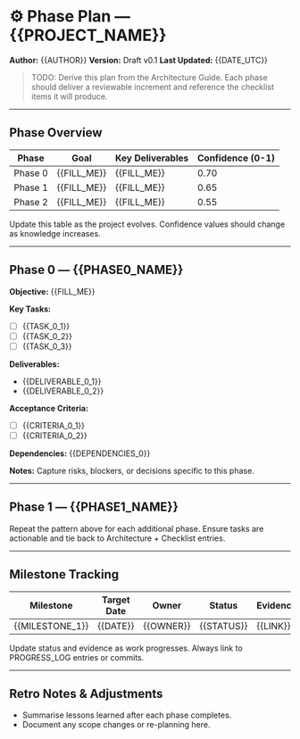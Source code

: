 # ⚙️ Phase Plan — {{PROJECT_NAME}}
**Author:** {{AUTHOR}}
**Version:** Draft v0.1
**Last Updated:** {{DATE_UTC}}

> TODO: Derive this plan from the Architecture Guide. Each phase should deliver a reviewable increment and reference the checklist items it will produce.

---

## Phase Overview
<!-- ID: phase_overview -->
| Phase | Goal | Key Deliverables | Confidence (0-1) |
|-------|------|------------------|------------------|
| Phase 0 | {{FILL_ME}} | {{FILL_ME}} | 0.70 |
| Phase 1 | {{FILL_ME}} | {{FILL_ME}} | 0.65 |
| Phase 2 | {{FILL_ME}} | {{FILL_ME}} | 0.55 |

Update this table as the project evolves. Confidence values should change as knowledge increases.

---

## Phase 0 — {{PHASE0_NAME}}
<!-- ID: phase_0 -->
**Objective:** {{FILL_ME}}

**Key Tasks:**
- [ ] {{TASK_0_1}}
- [ ] {{TASK_0_2}}
- [ ] {{TASK_0_3}}

**Deliverables:**
- {{DELIVERABLE_0_1}}
- {{DELIVERABLE_0_2}}

**Acceptance Criteria:**
- [ ] {{CRITERIA_0_1}}
- [ ] {{CRITERIA_0_2}}

**Dependencies:** {{DEPENDENCIES_0}}

**Notes:** Capture risks, blockers, or decisions specific to this phase.

---

## Phase 1 — {{PHASE1_NAME}}
<!-- ID: phase_1 -->
Repeat the pattern above for each additional phase. Ensure tasks are actionable and tie back to Architecture + Checklist entries.

---

## Milestone Tracking
<!-- ID: milestone_tracking -->
| Milestone | Target Date | Owner | Status | Evidence/Link |
|-----------|-------------|-------|--------|---------------|
| {{MILESTONE_1}} | {{DATE}} | {{OWNER}} | {{STATUS}} | {{LINK}} |

Update status and evidence as work progresses. Always link to PROGRESS_LOG entries or commits.

---

## Retro Notes & Adjustments
<!-- ID: retro_notes -->
- Summarise lessons learned after each phase completes.
- Document any scope changes or re-planning here.

